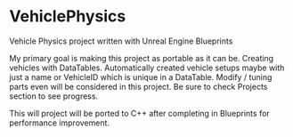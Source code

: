 # VehiclePhysics
Vehicle Physics project written with Unreal Engine Blueprints

My primary goal is making this project as portable as it can be.
Creating vehicles with DataTables. Automatically created vehicle setups maybe with just a name or VehicleID which is unique in a DataTable. 
Modify / tuning parts even will be considered in this project.
Be sure to check Projects section to see progress.

This will project will be ported to C++ after completing in Blueprints for performance improvement.
